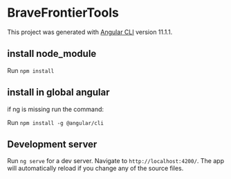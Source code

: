 # BraveFrontierTools

This project was generated with [Angular CLI](https://github.com/angular/angular-cli) version 11.1.1.

## install node_module

Run `npm install`

## install in global angular

if ng is missing run the command:

Run `npm install -g @angular/cli`

## Development server

Run `ng serve` for a dev server. Navigate to `http://localhost:4200/`. The app will automatically reload if you change any of the source files.
